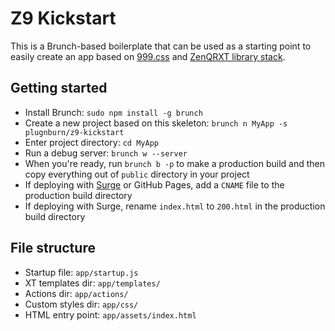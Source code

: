 # Z9 Kickstart

This is a Brunch-based boilerplate that can be used as a starting point to easily create an app based on [999.css](http://999.surge.sh) and [ZenQRXT library stack](https://gist.github.com/plugnburn/4b2344db3e78ac37f021).

## Getting started

- Install Brunch: `sudo npm install -g brunch`
- Create a new project based on this skeleton: `brunch n MyApp -s plugnburn/z9-kickstart`
- Enter project directory: `cd MyApp`
- Run a debug server: `brunch w --server`
- When you're ready, run `brunch b -p` to make a production build and then copy everything out of `public` directory in your project
- If deploying with [Surge](//surge.sh) or GitHub Pages, add a `CNAME` file to the production build directory
- If deploying with Surge, rename `index.html` to `200.html` in the production build directory

## File structure

- Startup file: `app/startup.js`
- XT templates dir: `app/templates/`
- Actions dir: `app/actions/`
- Custom styles dir: `app/css/`
- HTML entry point: `app/assets/index.html`